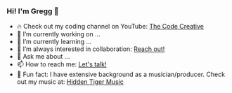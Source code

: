 ### Hi! I'm Gregg 👋

- 🔥 Check out my coding channel on YouTube: <a href="https://www.youtube.com/channel/UCmOpHGj4JRWCdXhllVTZCVw/videos">The Code Creative</a>
- 🔭 I’m currently working on ...
- 🌱 I’m currently learning ...
- 👯 I’m always interested in collaboration: <a href="mailto: gregg@greggfinedev.com">Reach out!</a>
- 💬 Ask me about ...
- 📫 How to reach me: <a href="mailto: gregg@greggfinedev.com">Let's talk!</a>
- 🎵 Fun fact: I have extensive background as a musician/producer. Check out my music at: <a href="http://hiddentigermusic.com/">Hidden Tiger Music</a>
